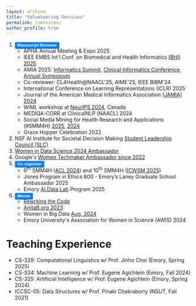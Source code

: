 ```yaml
---
layout: archive
title: "Volunteering Services"
permalink: /services/
author_profile: true
---
```


1. <span class="label label-success" style="background-color: #007bff; display: inline; padding: .2em .6em .3em; font-size: 75%; font-weight: bold; line-height: 1; color: #ffffff; text-align: center; white-space: nowrap; vertical-align: baseline; border-radius: .25em;">Manuscript Reviewer</span>
   * APHA Annual Meeting & Expo 2025
   * IEEE EMBS Int'l Conf. on Biomedical and Health Informatics <a href="/files/2025_IEEE EMBS.pdf" target="_blank">(BHI) 2025</a>
   * AMIA 2025: <a href="/images/2025_AMIA_Informatics_summit_reviewer_ack.png" target="_blank">Informatics Summit</a>, <a href="/images/2025_AMIA_reviewer_ack.png" target="_blank">Clinical Informatics Conference</a>, <a href="/images/2025_AMIA_Annual_Symposium_reviewer_ack.png" target="_blank">Annual Symposium</a>
   * Co-reviewer: CL4Health@NAACL'25, AIME'25, IEEE BIBM'24
   * International Conference on Learning Representations (ICLR) 2025
   * Journal of the American Medical Informatics Association <a href="https://fdslive.oup.com/www.oup.com/academic/pdf/reviewer-certificate/jamia-12481742867999068944_cert.pdf" target="_blank">(JAMIA) 2024</a>
   * WiML workshop at <a href="https://sites.google.com/wimlworkshop.org/wiml-2024/program?authuser=0#h.1dzx6aq157xv" target="_blank">NeurIPS 2024</a>, Canada
   * MEDIQA-CORR at ClinicalNLP (NAACL) 2024
   * Social Media Mining for Health Research and Applications (#SMM4H) <a href="https://workshop-proceedings.icwsm.org/pdf/2025_55.pdf" target="_blank">2025</a>, <a href="https://aclanthology.org/2024.smm4h-1.40/" target="_blank">2024</a>
   * Grace Hopper Celebration 2022
2. NSF AI Institute for Societal Decision Making <a href="https://www.cmu.edu/ai-sdm/students/index.html" target="_blank">Student Leadership Council (SLC)</a>
3. <a href="https://www.widsworldwide.org/get-inspired/blog/people/swati-rajwal/" target="_blank">Women in Data Science 2024 Ambassador</a>
4. Google's <a href="https://g.dev/swatirajwal" target="_blank">Women Techmaker Ambassador since 2022</a>
5. <span class="label label-success" style="background-color: #007bff; display: inline; padding: .2em .6em .3em; font-size: 75%; font-weight: bold; line-height: 1; color: #ffffff; text-align: center; white-space: nowrap; vertical-align: baseline; border-radius: .25em;">Co-organizer</span>
    * 9<sup>th</sup> SMM4H (<a href="https://aclanthology.org/2024.smm4h-1.40/" target="_blank">ACL 2024</a>) and 10<sup>th</sup> SMM4H (<a href="https://healthlanguageprocessing.org/smm4h-2025/" target="_blank">ICWSM 2025</a>)
    * Jones Program in Ethics 600 - Emory’s Laney Graduate School Ambassador 2025
    * Emory <a href="https://www.linkedin.com/posts/swatirajwal_ailearning-aieducation-experientiallearning-activity-7323115649629646848-M3i2?utm_source=social_share_send&utm_medium=member_desktop_web&rcm=ACoAAB_7APYBDiyZ809OFpQLKOgHHMkaMqYeZa8" target="_blank">AI.Data Lab</a> Program 2025
6. <span class="label label-success" style="background-color: #007bff; display: inline; padding: .2em .6em .3em; font-size: 75%; font-weight: bold; line-height: 1; color: #ffffff; text-align: center; white-space: nowrap; vertical-align: baseline; border-radius: .25em;">Mentor</span>
    * <a href="https://rewritingthecode.org/member-story/meet-swati/" target="_blank">Rewriting the Code</a>
    * <a href="https://x.com/SwatiRajwal/status/1751056567510691906" target="_blank">AnitaB.org 2023</a>
    * Women in Big Data <a href="https://swati-rajwal.github.io/files/2024_WiBD_August_Mentorship.pdf" target="_blank">Aug. 2024</a>
    * Emory University's Association for Women in Science (AWIS) 2024

# Teaching Experience
* CS-329: Computational Linguistics w/ Prof. Jinho Choi (Emory, Spring 2025)
* CS-534: Machine Learning w/ Prof. Eugene Agichtein (Emory, Fall 2024)
* CS-325: Artificial Intelligence w/ Prof. Eugene Agichtein (Emory, Spring 2024)
* ICCSC-05: Data Structures w/ Prof. Pinaki Chakraborty (NSUT, Fall 2021)
